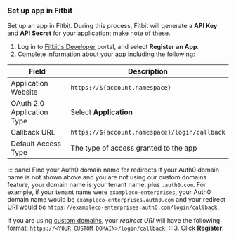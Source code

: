 ### Set up app in Fitbit
Set up an app in Fitbit. During this process, Fitbit will generate a **API Key** and **API Secret** for your application; make note of these.
1. Log in to [Fitbit's Developer](https://dev.fitbit.com) portal, and select **Register an App**.
2. Complete information about your app including the following:

| Field | Description
--------|------------
Application Website | `https://${account.namespace}`
OAuth 2.0 Application Type | Select **Application**
Callback URL | `https://${account.namespace}/login/callback`
Default Access Type | The type of access granted to the app

::: panel Find your Auth0 domain name for redirects
If your Auth0 domain name is not shown above and you are not using our custom domains feature, your domain name is your tenant name, plus `.auth0.com`. For example, if your tenant name were `exampleco-enterprises`, your Auth0 domain name would be `exampleco-enterprises.auth0.com` and your redirect URI would be `https://exampleco-enterprises.auth0.com/login/callback`.

If you are using [custom domains](/custom-domains), your <dfn data-key="callback">redirect URI</dfn> will have the following format: `https://<YOUR CUSTOM DOMAIN>/login/callback`.
:::3. Click **Register**.
